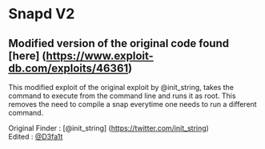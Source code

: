 # Snapd V2

## Modified version of the original code found [here] (https://www.exploit-db.com/exploits/46361)
This modified exploit of the original exploit by @init_string, takes the command to execute from the command line and runs it as root. This removes the need to compile a snap everytime one needs to run a different command.

 

Original Finder : [@init_string] (https://twitter.com/init_string)  
Edited : [@D3fa1t](https://twitter.com/D3fa1t_)